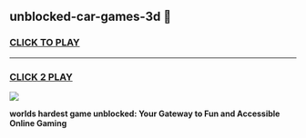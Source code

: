 
## unblocked-car-games-3d 👋
<h3>
<a href="https://premium.freeplayer.one?title=unblocked-car-games-3d&ref=14F">CLICK TO PLAY</a></h3>
<hr>

<h3>
<a href="https://premium.freeplayer.one?title=unblocked-car-games-3d&ref=14F">CLICK 2 PLAY</a>
  
</h3>

<a href="https://premium.freeplayer.one?title=unblocked-car-games-3d&ref=12F/"><img src="https://clearcache.store/games.png"></a>


**worlds hardest game unblocked: Your Gateway to Fun and Accessible Online Gaming**
